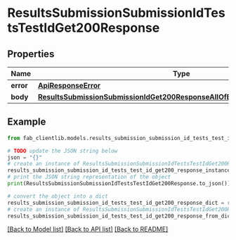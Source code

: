 # ResultsSubmissionSubmissionIdTestsTestIdGet200Response


## Properties

 Name      | Type                                                                                                                                                            | Description | Notes      
-----------|-----------------------------------------------------------------------------------------------------------------------------------------------------------------|-------------|------------
 **error** | [**ApiResponseError**](ApiResponseError.md)                                                                                                                     |             | [optional] 
 **body**  | [**ResultsSubmissionSubmissionIdGet200ResponseAllOfBodyInnerTestScoringsInner**](ResultsSubmissionSubmissionIdGet200ResponseAllOfBodyInnerTestScoringsInner.md) |             | [optional] 

## Example

```python
from fab_clientlib.models.results_submission_submission_id_tests_test_id_get200_response import ResultsSubmissionSubmissionIdTestsTestIdGet200Response

# TODO update the JSON string below
json = "{}"
# create an instance of ResultsSubmissionSubmissionIdTestsTestIdGet200Response from a JSON string
results_submission_submission_id_tests_test_id_get200_response_instance = ResultsSubmissionSubmissionIdTestsTestIdGet200Response.from_json(json)
# print the JSON string representation of the object
print(ResultsSubmissionSubmissionIdTestsTestIdGet200Response.to_json())

# convert the object into a dict
results_submission_submission_id_tests_test_id_get200_response_dict = results_submission_submission_id_tests_test_id_get200_response_instance.to_dict()
# create an instance of ResultsSubmissionSubmissionIdTestsTestIdGet200Response from a dict
results_submission_submission_id_tests_test_id_get200_response_from_dict = ResultsSubmissionSubmissionIdTestsTestIdGet200Response.from_dict(results_submission_submission_id_tests_test_id_get200_response_dict)
```
[[Back to Model list]](../README.md#documentation-for-models) [[Back to API list]](../README.md#documentation-for-api-endpoints) [[Back to README]](../README.md)


